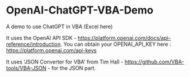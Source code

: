 # OpenAI-ChatGPT-VBA-Demo
A demo to use ChatGPT in VBA (Excel here)

It uses the OpenAI API SDK - https://platform.openai.com/docs/api-reference/introduction. You can obtain your OPENAI_API_KEY here : https://platform.openai.com/api-keys

It uses 'JSON Converter for VBA' from Tim Hall - https://github.com/VBA-tools/VBA-JSON - for the JSON part.
